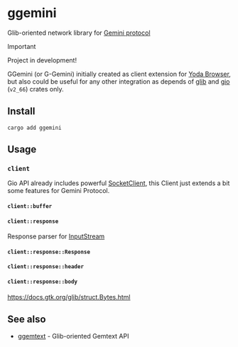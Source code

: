 # ggemini

Glib-oriented network library for [Gemini protocol](https://geminiprotocol.net/)

> [!IMPORTANT]
> Project in development!
>

GGemini (or G-Gemini) initially created as client extension for [Yoda Browser](https://github.com/YGGverse/Yoda),
but also could be useful for any other integration as depends of
[glib](https://crates.io/crates/glib) and [gio](https://crates.io/crates/gio) (`v2_66`) crates only.

## Install

```
cargo add ggemini
```

## Usage

### `client`

Gio API already includes powerful [SocketClient](https://docs.gtk.org/gio/class.SocketClient.html),
this Client just extends a bit some features for Gemini Protocol.

#### `client::buffer`

#### `client::response`

Response parser for [InputStream](https://docs.gtk.org/gio/class.InputStream.html)

#### `client::response::Response`
#### `client::response::header`
#### `client::response::body`

https://docs.gtk.org/glib/struct.Bytes.html

## See also

* [ggemtext](https://github.com/YGGverse/ggemtext) - Glib-oriented Gemtext API